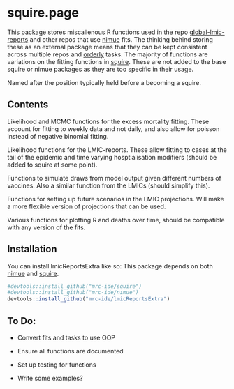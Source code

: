 
<!-- README.md is generated from README.Rmd. Please edit that file -->

# squire.page

<!-- badges: start -->
<!-- badges: end -->

This package stores miscallenous R functions used in the repo
[global-lmic-reports](https://github.com/mrc-ide/global-lmic-reports-orderly)
and other repos that use [nimue](https://github.com/mrc-ide/nimue) fits.
The thinking behind storing these as an external package means that they
can be kept consistent across multiple repos and
[orderly](https://github.com/vimc/orderly) tasks. The majority of
functions are variations on the fitting functions in
[squire](https://github.com/mrc-ide/squire). These are not added to the
base squire or nimue packages as they are too specific in their usage.

Named after the position typically held before a becoming a squire.

## Contents

Likelihood and MCMC functions for the excess mortality fitting. These
account for fitting to weekly data and not daily, and also allow for
poisson instead of negative binomial fitting.

Likelihood functions for the LMIC-reports. These allow fitting to cases
at the tail of the epidemic and time varying hosptialisation modifiers
(should be added to squire at some point).

Functions to simulate draws from model output given different numbers of
vaccines. Also a similar function from the LMICs (should simplify this).

Functions for setting up future scenarios in the LMIC projections. Will
make a more flexible version of projections that can be used.

Various functions for plotting R and deaths over time, should be
compatible with any version of the fits.

## Installation

You can install lmicReportsExtra like so: This package depends on both
[nimue](https://github.com/mrc-ide/nimue) and
[squire](https://github.com/mrc-ide/squire).

``` r
#devtools::install_github("mrc-ide/squire")
#devtools::install_github("mrc-ide/nimue")
devtools::install_github("mrc-ide/lmicReportsExtra")
```

## To Do:

-   Convert fits and tasks to use OOP

-   Ensure all functions are documented

-   Set up testing for functions

-   Write some examples?
